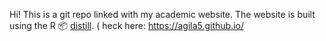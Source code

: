 Hi! This is a git repo linked with my academic website. The website is built using the R 📦
[distill](https://rstudio.github.io/distill/). 
( 
heck here: https://agila5.github.io/
